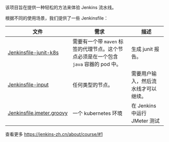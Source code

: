 该项目旨在提供一种轻松的方法来体验 Jenkins 流水线。

根据不同的使用场景，我们提供了一些 Jenkinsfile：

|文件|需求|描述|
|---|---|---|
|[Jenkinsfile-junit-k8s](Jenkinsfile-junit-k8s)|需要有一个带 `maven` 标签的代理节点。这个节点必须是在一个包含 `java` 容器的 pod 中。|生成 junit 报告。|
|[Jenkinsfile-input](Jenkinsfile-input)|任何类型的节点。|需要用户输入，然后流水线才可以继续。|
|[Jenkinsfile.jmeter.groovy](Jenkinsfile.jmeter.groovy)|一个 kubernetes 环境|在 Jenkins 中运行 JMeter 测试|

查看更多 https://jenkins-zh.cn/about/course/#1

